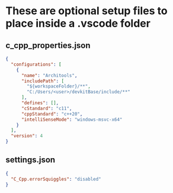 # These are optional setup files to place inside a .vscode folder

## c_cpp_properties.json
```json
{
  "configurations": [
    {
      "name": "Architools",
      "includePath": [
        "${workspaceFolder}/**",
        "C:/Users/<user>/devkitBase/include/**"
      ],
      "defines": [],
      "cStandard": "c11",
      "cppStandard": "c++20",
      "intelliSenseMode": "windows-msvc-x64"
    }
  ],
  "version": 4
}
```

## settings.json
```json
{
  "C_Cpp.errorSquiggles": "disabled"
}
```